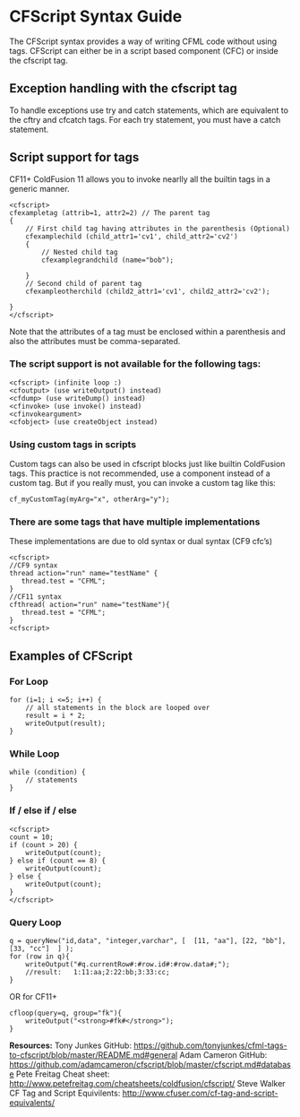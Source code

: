 # CFScript Syntax Guide

The CFScript syntax provides a way of writing CFML code without using tags. CFScript can either be in a script based component (CFC) or inside the cfscript tag.



## Exception handling with the cfscript tag

To handle exceptions use try and catch statements, which are equivalent to the cftry and cfcatch tags. For each try statement, you must have a catch statement. 


## Script support for tags

CF11+ ColdFusion 11 allows you to invoke nearlly all the builtin tags in a generic manner. 

    <cfscript>
    cfexampletag (attrib=1, attr2=2) // The parent tag
    {
        // First child tag having attributes in the parenthesis (Optional)
        cfexamplechild (child_attr1='cv1', child_attr2='cv2')  
        {
            // Nested child tag
            cfexamplegrandchild (name="bob"); 
 
        }
        // Second child of parent tag
        cfexampleotherchild (child2_attr1='cv1', child2_attr2='cv2');
 
    }
    </cfscript>

Note that the attributes of a tag must be enclosed within a parenthesis and also the attributes must be comma-separated.

### The script support is not available for the following tags:

    <cfscript> (infinite loop :)
    <cfoutput> (use writeOutput() instead)
    <cfdump> (use writeDump() instead)
    <cfinvoke> (use invoke() instead)
    <cfinvokeargument>
    <cfobject> (use createObject instead)


### Using custom tags in scripts

Custom tags can also be used  in cfscript blocks just like builtin ColdFusion tags. This practice is not recommended, use a component instead of a custom tag. But if you really must, you can invoke a custom tag like this:

    cf_myCustomTag(myArg="x", otherArg="y");


### There are some tags that have multiple implementations

These implementations are due to old syntax or dual syntax (CF9 cfc’s)
    
    <cfscript> 
    //CF9 syntax
    thread action="run" name="testName" {
	   thread.test = "CFML";
    }
    //CF11 syntax
    cfthread( action="run" name="testName"){
	   thread.test = "CFML";
    }
    <cfscript>

## Examples of CFScript
    
### For Loop

    for (i=1; i <=5; i++) {
        // all statements in the block are looped over
        result = i * 2;
        writeOutput(result);
    }

### While Loop
    while (condition) {
        // statements
    }

### If / else if / else 
    <cfscript>
    count = 10; 
    if (count > 20) { 
        writeOutput(count); 
    } else if (count == 8) { 
        writeOutput(count); 
    } else { 
        writeOutput(count); 
    }
    </cfscript>
    
### Query Loop

    q = queryNew("id,data", "integer,varchar", [  [11, "aa"], [22, "bb"], [33, "cc"]  ] );
    for (row in q){
        writeOutput("#q.currentRow#:#row.id#:#row.data#;"); 
        //result:   1:11:aa;2:22:bb;3:33:cc;
    }

OR for CF11+

    cfloop(query=q, group="fk"){
        writeOutput("<strong>#fk#</strong>");
    }
    

<strong>Resources:</strong>
Tony Junkes GitHub: https://github.com/tonyjunkes/cfml-tags-to-cfscript/blob/master/README.md#general
Adam Cameron GitHub: https://github.com/adamcameron/cfscript/blob/master/cfscript.md#database
Pete Freitag Cheat sheet: http://www.petefreitag.com/cheatsheets/coldfusion/cfscript/
Steve Walker CF Tag and Script Equivilents: http://www.cfuser.com/cf-tag-and-script-equivalents/




